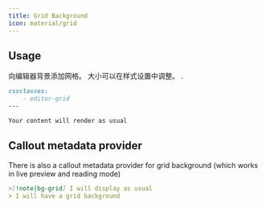 ```yaml
---
title: Grid Background
icon: material/grid
---
```


## Usage
向编辑器背景添加网格。 大小可以在样式设置中调整。
.

```md
cssclasses:
    - editor-grid
---

Your content will render as usual
```

## Callout metadata provider
There is also a callout metadata provider for grid background (which works in live preview and reading mode)

```md
>[!note|bg-grid] I will display as usual
> I will have a grid background
```